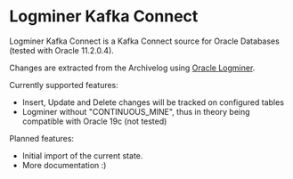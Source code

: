 # Logminer Kafka Connect

Logminer Kafka Connect is a Kafka Connect source for Oracle Databases (tested with Oracle 11.2.0.4). 

Changes are extracted from the Archivelog using [Oracle Logminer](https://docs.oracle.com/cd/B19306_01/server.102/b14215/logminer.htm). 

Currently supported features:
- Insert, Update and Delete changes will be tracked on configured tables
- Logminer without "CONTINUOUS_MINE", thus in theory being compatible with Oracle 19c (not tested)

Planned features:
- Initial import of the current state.
- More documentation :)
